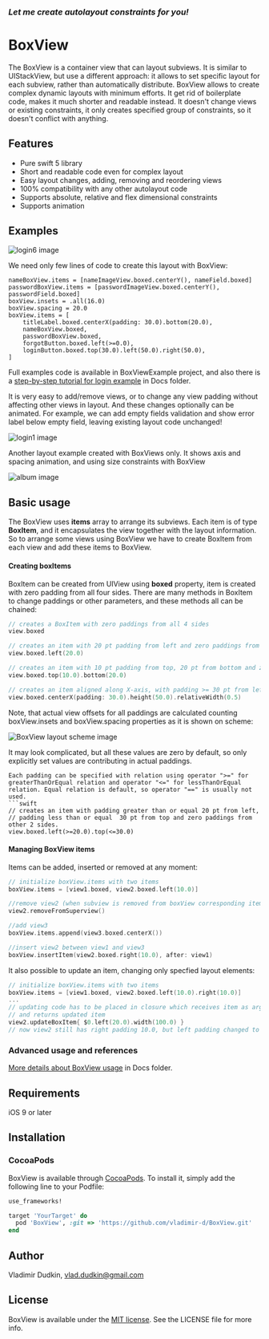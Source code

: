 
### *Let me create autolayout constraints for you!*

# BoxView
The BoxView is a container view that can layout subviews. It is similar to UIStackView, but use a different approach: it allows to set specific layout for each subview, rather than automatically distribute. BoxView allows to create complex dynamic layouts with minimum efforts. It get rid of boilerplate code, makes it much shorter and readable instead. It doesn't change views or existing constraints, it only creates specified group of constraints, so it doesn't conflict with anything.


## Features
- Pure swift 5 library
- Short and readable code even for complex layout
- Easy layout changes, adding, removing and reordering views
- 100% compatibility with any other autolayout code
- Supports absolute, relative and flex dimensional constraints
- Supports animation

## Examples

![login6 image](https://github.com/vladimir-d/BoxView/blob/master/Docs/Images/login6.png?raw=true)

We need only few lines of code to create this layout with BoxView:
```
nameBoxView.items = [nameImageView.boxed.centerY(), nameField.boxed]
passwordBoxView.items = [passwordImageView.boxed.centerY(), passwordField.boxed]
boxView.insets = .all(16.0)
boxView.spacing = 20.0
boxView.items = [
    titleLabel.boxed.centerX(padding: 30.0).bottom(20.0),
    nameBoxView.boxed,
    passwordBoxView.boxed,
    forgotButton.boxed.left(>=0.0),
    loginButton.boxed.top(30.0).left(50.0).right(50.0),
]
```
Full examples code is available in BoxViewExample project, and also there is a [step-by-step tutorial for login example](https://github.com/vladimir-d/BoxView/blob/master/Docs/login.md) in Docs folder.

It is very easy to add/remove views, or to change any view padding without affecting other views in layout.
And these changes optionally can be animated. For example, we can add empty fields validation and show error label below empty field, leaving existing layout code unchanged!

![login1 image](https://github.com/vladimir-d/BoxView/blob/master/Docs/Images/login7.gif?raw=true)

Another layout example created with BoxViews only. It shows axis and spacing animation, and using size constraints with BoxView

![album image](https://github.com/vladimir-d/BoxView/blob/master/Docs/Images/album.gif?raw=true)

## Basic usage

The BoxView uses **items** array to arrange its subviews. Each item is of type **BoxItem**, and it encapsulates the view together with the layout information. So to arrange some views using BoxView we have to create BoxItem from each view and add these items to BoxView. 

####  Creating boxItems
BoxItem can be created from UIView using **boxed** property, item is created with zero padding from all four sides.
There are many methods in BoxItem to change paddings or other parameters, and these methods all can be chained:

```swift
// creates a BoxItem with zero paddings from all 4 sides
view.boxed

// creates an item with 20 pt padding from left and zero paddings from other 3 sides.
view.boxed.left(20.0)

// creates an item with 10 pt padding from top, 20 pt from bottom and zero paddings from other 2 sides.
view.boxed.top(10.0).bottom(20.0) 

// creates an item aligned along X-axis, with padding >= 30 pt from left and right sides, top and bottom padding are zero, view height is equal 50 pt, width is half of superview width.
view.boxed.centerX(padding: 30.0).height(50.0).relativeWidth(0.5)
```

Note, that actual view offsets for all paddings are calculated counting boxView.insets and boxView.spacing properties as it is shown on scheme:

![BoxView layout scheme image](https://github.com/vladimir-d/BoxView/blob/master/Docs/Images/boxLayout.png?raw=true)

It may look complicated, but all these values are zero by default, so only explicitly set values are contributing in actual paddings.  

```
Each padding can be specified with relation using operator ">=" for greaterThanOrEqual relation and operator "<=" for lessThanOrEqual relation. Equal relation is default, so operator "==" is usually not used.
```swift
// creates an item with padding greater than or equal 20 pt from left,
// padding less than or equal  30 pt from top and zero paddings from other 2 sides. 
view.boxed.left(>=20.0).top(<=30.0)
```

####  Managing BoxView items

Items can be added, inserted or removed at any moment:
```swift
// initialize boxView.items with two items 
boxView.items = [view1.boxed, view2.boxed.left(10.0)]

//remove view2 (when subview is removed from boxView corresponding item is also removed)
view2.removeFromSuperview()

//add view3 
boxView.items.append(view3.boxed.centerX())

//insert view2 between view1 and view3 
boxView.insertItem(view2.boxed.right(10.0), after: view1)
```
It also possible to update an item, changing only specfied layout elements:

```swift
// initialize boxView.items with two items 
boxView.items = [view1.boxed, view2.boxed.left(10.0).right(10.0)]
...
// updating code has to be placed in closure which receives item as argument,
// and returns updated item
view2.updateBoxItem{ $0.left(20.0).width(100.0) }
// now view2 still has right padding 10.0, but left padding changed to 20.0 and width constrained to 100.0
```
### Advanced usage and references
 [More details about BoxView usage](https://github.com/vladimir-d/BoxView/blob/master/Docs/references.md) in Docs folder.

## Requirements

iOS 9 or later

## Installation

### CocoaPods

BoxView is available through [CocoaPods](http://cocoapods.org). To install
it, simply add the following line to your Podfile:

```ruby
use_frameworks!

target 'YourTarget' do
  pod 'BoxView', :git => 'https://github.com/vladimir-d/BoxView.git'
end

```


## Author

Vladimir Dudkin, vlad.dudkin@gmail.com

## License

[MIT]: http://www.opensource.org/licenses/mit-license.php

BoxView is available under the [MIT license][MIT]. See the LICENSE file for more info.

